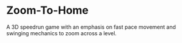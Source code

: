 # Zoom-To-Home
A 3D speedrun game with an emphasis on fast pace movement and swinging mechanics to zoom across a level.
